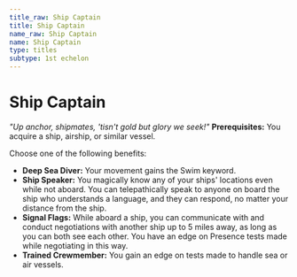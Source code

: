 ```yaml
---
title_raw: Ship Captain
title: Ship Captain
name_raw: Ship Captain
name: Ship Captain
type: titles
subtype: 1st echelon
---
```


# Ship Captain

*"Up anchor, shipmates, 'tisn't gold but glory we seek!"* **Prerequisites:** You acquire a ship, airship, or similar vessel.

Choose one of the following benefits:

- **Deep Sea Diver:** Your movement gains the Swim keyword.
- **Ship Speaker:** You magically know any of your ships' locations even while not aboard. You can telepathically speak to anyone on board the ship who understands a language, and they can respond, no matter your distance from the ship.
- **Signal Flags:** While aboard a ship, you can communicate with and conduct negotiations with another ship up to 5 miles away, as long as you can both see each other. You have an edge on Presence tests made while negotiating in this way.
- **Trained Crewmember:** You gain an edge on tests made to handle sea or air vessels.
